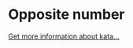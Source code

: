Opposite number
=
[Get more information about kata...](https://www.codewars.com//kata/56dec885c54a926dcd001095)